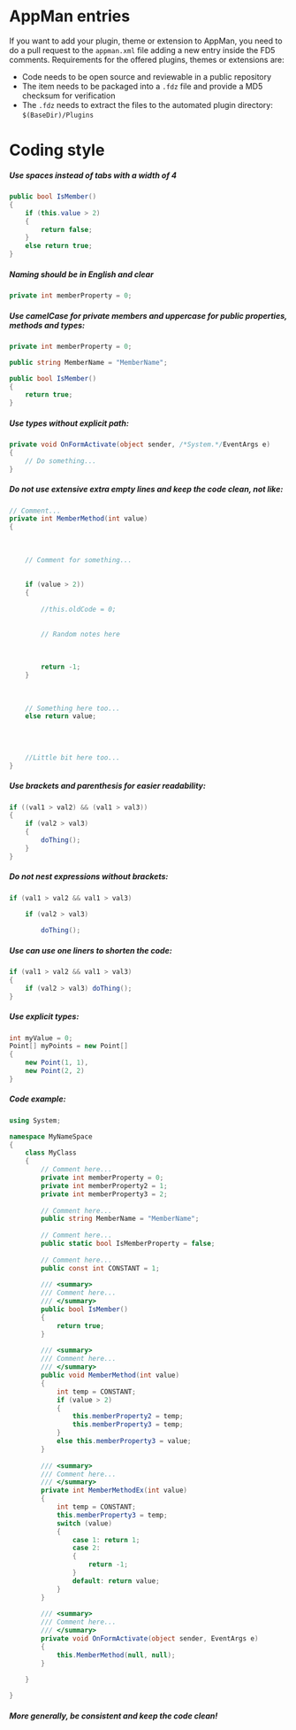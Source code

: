 # AppMan entries

If you want to add your plugin, theme or extension to AppMan, you need to do a pull request to the `appman.xml` file adding a new entry inside the FD5 comments. Requirements for the offered plugins, themes or extensions are:

* Code needs to be open source and reviewable in a public repository
* The item needs to be packaged into a `.fdz` file and provide a MD5 checksum for verification
* The `.fdz` needs to extract the files to the automated plugin directory: `$(BaseDir)/Plugins`

# Coding style

##### Use spaces instead of tabs with a width of 4

```c#
public bool IsMember()
{
    if (this.value > 2)
    {
        return false;
    }
    else return true;
}
```

##### Naming should be in English and clear

```c#
private int memberProperty = 0;
```

##### Use camelCase for private members and uppercase for public properties, methods and types:

```c#
private int memberProperty = 0;

public string MemberName = "MemberName";

public bool IsMember()
{
	return true;
}
```

##### Use types without explicit path:

```c#
private void OnFormActivate(object sender, /*System.*/EventArgs e)
{
	// Do something...
}
```

##### Do not use extensive extra empty lines and keep the code clean, not like:

```c#
// Comment...	
private int MemberMethod(int value)
{
	
	
	
	// Comment for something...
	
	
	if (value > 2))
	{
		
		//this.oldCode = 0;
		
		
		// Random notes here
		
		
		
		return -1;
	}
	
	
	
	// Something here too...
	else return value;
	
	
	
	
	//Little bit here too...
}
```

##### Use brackets and parenthesis for easier readability:

```c#
if ((val1 > val2) && (val1 > val3))
{
	if (val2 > val3)
	{
		doThing();
	}
}
```

##### Do not nest expressions without brackets:

```c#
if (val1 > val2 && val1 > val3)

	if (val2 > val3)
	
		doThing();

```

##### Use can use one liners to shorten the code:

```c#
if (val1 > val2 && val1 > val3)
{
	if (val2 > val3) doThing();
}
```

##### Use explicit types:

```c#
int myValue = 0;
Point[] myPoints = new Point[]
{
	new Point(1, 1),
	new Point(2, 2)
}
```

##### Code example:

```c#
using System;

namespace MyNameSpace
{
	class MyClass
	{
		// Comment here...
		private int memberProperty = 0;
		private int memberProperty2 = 1;
		private int memberProperty3 = 2;
		
		// Comment here...
		public string MemberName = "MemberName";
		
		// Comment here...
		public static bool IsMemberProperty = false;
		
		// Comment here...
		public const int CONSTANT = 1;
		
		/// <summary>
		/// Comment here...
		/// </summary> 
		public bool IsMember()
		{
			return true;
		}
		
		/// <summary>
		/// Comment here...
		/// </summary> 
		public void MemberMethod(int value)
		{
			int temp = CONSTANT;
			if (value > 2)
			{
				this.memberProperty2 = temp;
				this.memberProperty3 = temp;
			}
			else this.memberProperty3 = value;
		}
		
		/// <summary>
		/// Comment here...
		/// </summary> 
		private int MemberMethodEx(int value)
		{
			int temp = CONSTANT;
			this.memberProperty3 = temp;
			switch (value)
			{
				case 1: return 1;
				case 2:
				{
					return -1;
				}
				default: return value;
			}
		}
		
		/// <summary>
		/// Comment here...
		/// </summary> 
		private void OnFormActivate(object sender, EventArgs e)
		{
			this.MemberMethod(null, null);
		}

	}
	
}
```

##### More generally, be consistent and keep the code clean!
